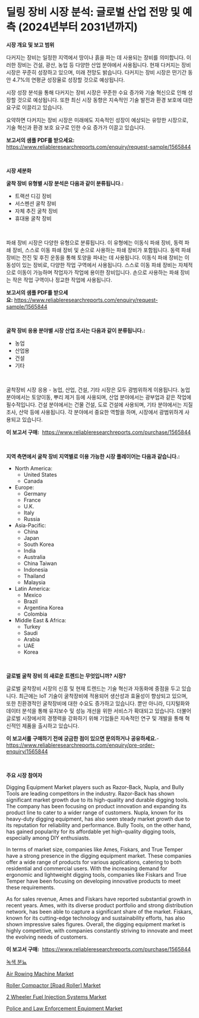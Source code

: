 <p><h1>딜링 장비 시장 분석: 글로벌 산업 전망 및 예측 (2024년부터 2031년까지)</h1></p><p><strong>시장 개요 및 보고 범위</strong></p>
<p><p>다커지는 장비는 일정한 지역에서 땅이나 흙을 파는 데 사용되는 장비를 의미합니다. 이러한 장비는 건설, 광산, 농업 등 다양한 산업 분야에서 사용됩니다. 현재 다커지는 장비 시장은 꾸준히 성장하고 있으며, 미래 전망도 밝습니다. 다커지는 장비 시장은 떤기간 동안 4.7%의 연평균 성장율로 성장할 것으로 예상됩니다. </p><p>시장 성장 분석을 통해 다커지는 장비 시장은 꾸준한 수요 증가와 기술 혁신으로 인해 성장할 것으로 예상됩니다. 또한 최신 시장 동향은 지속적인 기술 발전과 환경 보호에 대한 요구로 이끌리고 있습니다. </p><p>요약하면 다커지는 장비 시장은 미래에도 지속적인 성장이 예상되는 유망한 시장으로, 기술 혁신과 환경 보호 요구로 인한 수요 증가가 이끌고 있습니다.</p></p>
<p><strong>보고서의 샘플 PDF를 받으세요:</strong> <a href="https://www.reliableresearchreports.com/enquiry/request-sample/1565844">https://www.reliableresearchreports.com/enquiry/request-sample/1565844</a></p>
<p>&nbsp;</p>
<p><strong>시장 세분화</strong></p>
<p><strong>굴착 장비 유형별 시장 분석은 다음과 같이 분류됩니다.:</strong></p>
<p><ul><li>트랙션 디깅 장비</li><li>서스펜션 굴착 장비</li><li>자체 추진 굴착 장비</li><li>휴대용 굴착 장비</li></ul></p>
<p>&nbsp;</p>
<p><p>파쇄 장비 시장은 다양한 유형으로 분류됩니다. 이 유형에는 이동식 파쇄 장비, 동력 파쇄 장비, 스스로 이동 파쇄 장비 및 손으로 사용하는 파쇄 장비가 포함됩니다. 동력 파쇄 장비는 전진 및 후진 운동을 통해 토양을 파내는 데 사용됩니다. 이동식 파쇄 장비는 이동성이 있는 장비로, 다양한 작업 구역에서 사용됩니다. 스스로 이동 파쇄 장비는 자체적으로 이동이 가능하며 작업자가 작업에 용이한 장비입니다. 손으로 사용하는 파쇄 장비는 작은 작업 구역이나 정교한 작업에 사용됩니다.</p></p>
<p><strong>보고서의 샘플 PDF를 받으세요:</strong>&nbsp;<a href="https://www.reliableresearchreports.com/enquiry/request-sample/1565844">https://www.reliableresearchreports.com/enquiry/request-sample/1565844</a></p>
<p>&nbsp;</p>
<p><strong> 굴착 장비 응용 분야별 시장 산업 조사는 다음과 같이 분류됩니다.:</strong></p>
<p><ul><li>농업</li><li>산업용</li><li>건설</li><li>기타</li></ul></p>
<p>&nbsp;</p>
<p><p>굴착장비 시장 응용 - 농업, 산업, 건설, 기타 시장은 모두 광범위하게 이용됩니다. 농업 분야에서는 토양이동, 뿌리 제거 등에 사용되며, 산업 분야에서는 광부업과 같은 작업에 필수적입니다. 건설 분야에서는 건물 건설, 도로 건설에 사용되며, 기타 분야에서는 지질 조사, 산악 등에 사용됩니다. 각 분야에서 중요한 역할을 하며, 시장에서 광범위하게 사용되고 있습니다.</p></p>
<p><strong>이 보고서 구매:</strong>&nbsp; <a href="https://www.reliableresearchreports.com/purchase/1565844">https://www.reliableresearchreports.com/purchase/1565844</a></p>
<p>&nbsp;</p>
<p><strong>지역 측면에서 굴착 장비 지역별로 이용 가능한 시장 플레이어는 다음과 같습니다.:</strong></p>
<p><ul>
    <li>
        North America:
        <ul>
            <li>United States</li>
            <li>Canada</li>
        </ul>
    </li>
    <li>
        Europe:
        <ul>
            <li>Germany</li>
            <li>France</li>
            <li>U.K.</li>
            <li>Italy</li>
            <li>Russia</li>
        </ul>
    </li>
    <li>
        Asia-Pacific:
        <ul>
            <li>China</li>
            <li>Japan</li>
            <li>South Korea</li>
            <li>India</li>
            <li>Australia</li>
            <li>China Taiwan</li>
            <li>Indonesia</li>
            <li>Thailand</li>
            <li>Malaysia</li>
        </ul>
    </li>
    <li>
        Latin America:
        <ul>
            <li>Mexico</li>
            <li>Brazil</li>
            <li>Argentina Korea</li>
            <li>Colombia</li>
        </ul>
    </li>
    <li>
        Middle East & Africa:
        <ul>
            <li>Turkey</li>
            <li>Saudi</li>
            <li>Arabia</li>
            <li>UAE</li>
            <li>Korea</li>
        </ul>
    </li>
    </ul></p>
<p>&nbsp;</p>
<p><strong>글로벌 굴착 장비 의 새로운 트렌드는 무엇입니까? 시장?</strong></p>
<p><p>글로벌 굴착장비 시장의 신흥 및 현재 트렌드는 기술 혁신과 자동화에 중점을 두고 있습니다. 최근에는 IoT 기술이 굴착장비에 적용되어 생산성과 효율성이 향상되고 있으며, 또한 친환경적인 굴착장비에 대한 수요도 증가하고 있습니다. 뿐만 아니라, 디지털화와 데이터 분석을 통해 유지보수 및 성능 개선을 위한 서비스가 확대되고 있습니다. 더불어 글로벌 시장에서의 경쟁력을 강화하기 위해 기업들은 지속적인 연구 및 개발을 통해 혁신적인 제품을 출시하고 있습니다.</p></p>
<p><strong>이 보고서를 구매하기 전에 궁금한 점이 있으면 문의하거나 공유하세요.</strong>- <a href="https://www.reliableresearchreports.com/enquiry/pre-order-enquiry/1565844">https://www.reliableresearchreports.com/enquiry/pre-order-enquiry/1565844</a></p>
<p>&nbsp;</p>
<p><strong>주요 시장 참여자</strong></p>
<p><p>Digging Equipment Market players such as Razor-Back, Nupla, and Bully Tools are leading competitors in the industry. Razor-Back has shown significant market growth due to its high-quality and durable digging tools. The company has been focusing on product innovation and expanding its product line to cater to a wider range of customers. Nupla, known for its heavy-duty digging equipment, has also seen steady market growth due to its reputation for reliability and performance. Bully Tools, on the other hand, has gained popularity for its affordable yet high-quality digging tools, especially among DIY enthusiasts.</p><p>In terms of market size, companies like Ames, Fiskars, and True Temper have a strong presence in the digging equipment market. These companies offer a wide range of products for various applications, catering to both residential and commercial users. With the increasing demand for ergonomic and lightweight digging tools, companies like Fiskars and True Temper have been focusing on developing innovative products to meet these requirements.</p><p>As for sales revenue, Ames and Fiskars have reported substantial growth in recent years. Ames, with its diverse product portfolio and strong distribution network, has been able to capture a significant share of the market. Fiskars, known for its cutting-edge technology and sustainability efforts, has also shown impressive sales figures. Overall, the digging equipment market is highly competitive, with companies constantly striving to innovate and meet the evolving needs of customers.</p></p>
<p><strong>이 보고서 구매:</strong>&nbsp;&nbsp;<a href="https://www.reliableresearchreports.com/purchase/1565844">https://www.reliableresearchreports.com/purchase/1565844</a></p>
<p><p><a href="https://github.com/ZacharyScthmitt4465/Market-Research-Report-List-1/blob/main/50351135612.md">녹색 분뇨</a></p><p><a href="https://github.com/irfadac/Market-Research-Report-List-2/blob/main/air-rowing-machine-market.md">Air Rowing Machine Market</a></p><p><a href="https://issuu.com/reportprime-2/docs/roller-compactor-road-roller-market-size-2030.pptx">Roller Compactor [Road Roller] Market</a></p><p><a href="https://pretty-mail-caf.notion.site/2-Wheeler-Fuel-Injection-Systems-Market-Centers-on-Aspects-such-as-Market-Growth-Market-Share-Mark-803a2d19c78e4ad7b3158a7607a190f8">2 Wheeler Fuel Injection Systems Market</a></p><p><a href="https://view.publitas.com/reportprime-1/police-and-law-enforcement-equipment-market-size-evaluating-its-market-trends-growth-and-projections-2024-2031/">Police and Law Enforcement Equipment Market</a></p></p>
